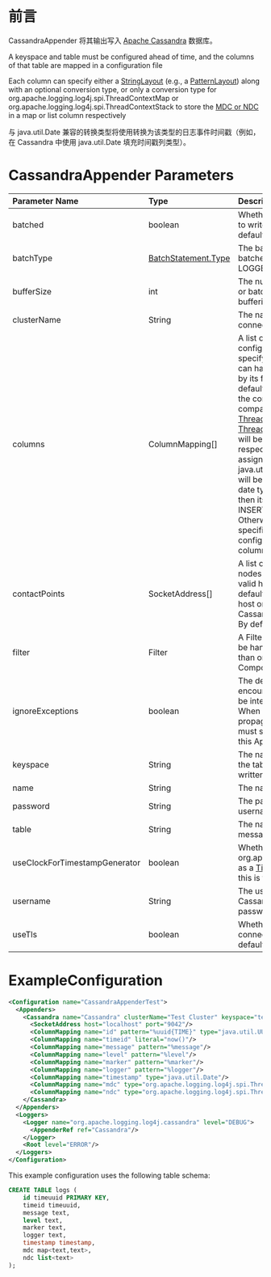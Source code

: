 # 前言

CassandraAppender 将其输出写入 [Apache Cassandra](https://cassandra.apache.org/) 数据库。

A keyspace and table must be configured ahead of time, and the columns of that table are mapped in a configuration file

 Each column can specify either a [StringLayout](http://logging.apache.org/log4j/2.x/manual/layouts.html) (e.g., a [PatternLayout](http://logging.apache.org/log4j/2.x/manual/layouts.html#PatternLayout)) along with an optional conversion type, or only a conversion type for org.apache.logging.log4j.spi.ThreadContextMap or org.apache.logging.log4j.spi.ThreadContextStack to store the [MDC or NDC](http://logging.apache.org/log4j/2.x/manual/thread-context.html) in a map or list column respectively



与 java.util.Date 兼容的转换类型将使用转换为该类型的日志事件时间戳（例如，在 Cassandra 中使用 java.util.Date 填充时间戳列类型）。

# CassandraAppender Parameters

| Parameter Name                | Type                                                         | Description                                                  |
| :---------------------------- | :----------------------------------------------------------- | :----------------------------------------------------------- |
| batched                       | boolean                                                      | Whether or not to use batch statements to write log messages to Cassandra. By default, this is false. |
| batchType                     | [BatchStatement.Type](http://docs.datastax.com/en/drivers/java/3.0/com/datastax/driver/core/BatchStatement.Type.html) | The batch type to use when using batched writes. By default, this is LOGGED. |
| bufferSize                    | int                                                          | The number of log messages to buffer or batch before writing. By default, no buffering is done. |
| clusterName                   | String                                                       | The name of the Cassandra cluster to connect to.             |
| columns                       | ColumnMapping[]                                              | A list of column mapping configurations. Each column must specify a column name. Each column can have a conversion type specified by its fully qualified class name. By default, the conversion type is String. If the configured type is assignment-compatible with [ReadOnlyStringMap](http://logging.apache.org/log4j/2.x/log4j-api/apidocs/org/apache/logging/log4j/util/ReadOnlyStringMap.html) / [ThreadContextMap](http://logging.apache.org/log4j/2.x/log4j-api/apidocs/org/apache/logging/log4j/spi/ThreadContextMap.html) or [ThreadContextStack](http://logging.apache.org/log4j/2.x/log4j-api/apidocs/org/apache/logging/log4j/spi/ThreadContextStack.html), then that column will be populated with the MDC or NDC respectively. If the configured type is assignment-compatible with java.util.Date, then the log timestamp will be converted to that configured date type. If a literal attribute is given, then its value will be used as is in the INSERT query without any escaping. Otherwise, the layout or pattern specified will be converted into the configured type and stored in that column. |
| contactPoints                 | SocketAddress[]                                              | A list of hosts and ports of Cassandra nodes to connect to. These must be valid hostnames or IP addresses. By default, if a port is not specified for a host or it is set to 0, then the default Cassandra port of 9042 will be used. By default, localhost:9042 will be used. |
| filter                        | Filter                                                       | A Filter to determine if the event should be handled by this Appender. More than one Filter may be used by using a CompositeFilter. |
| ignoreExceptions              | boolean                                                      | The default is true, causing exceptions encountered while appending events to be internally logged and then ignored. When set to false exceptions will be propagated to the caller, instead. You must set this to false when wrapping this Appender in a [FailoverAppender](http://logging.apache.org/log4j/2.x/manual/appenders.html#FailoverAppender). |
| keyspace                      | String                                                       | The name of the keyspace containing the table that log messages will be written to. |
| name                          | String                                                       | The name of the Appender.                                    |
| password                      | String                                                       | The password to use (along with the username) to connect to Cassandra. |
| table                         | String                                                       | The name of the table to write log messages to.              |
| useClockForTimestampGenerator | boolean                                                      | Whether or not to use the configured org.apache.logging.log4j.core.util.Clock as a [TimestampGenerator](http://docs.datastax.com/en/drivers/java/3.0/com/datastax/driver/core/TimestampGenerator.html). By default, this is false. |
| username                      | String                                                       | The username to use to connect to Cassandra. By default, no username or password is used. |
| useTls                        | boolean                                                      | Whether or not to use TLS/SSL to connect to Cassandra. This is false by default. |

# ExampleConfiguration

```xml
<Configuration name="CassandraAppenderTest">
  <Appenders>
    <Cassandra name="Cassandra" clusterName="Test Cluster" keyspace="test" table="logs" bufferSize="10" batched="true">
      <SocketAddress host="localhost" port="9042"/>
      <ColumnMapping name="id" pattern="%uuid{TIME}" type="java.util.UUID"/>
      <ColumnMapping name="timeid" literal="now()"/>
      <ColumnMapping name="message" pattern="%message"/>
      <ColumnMapping name="level" pattern="%level"/>
      <ColumnMapping name="marker" pattern="%marker"/>
      <ColumnMapping name="logger" pattern="%logger"/>
      <ColumnMapping name="timestamp" type="java.util.Date"/>
      <ColumnMapping name="mdc" type="org.apache.logging.log4j.spi.ThreadContextMap"/>
      <ColumnMapping name="ndc" type="org.apache.logging.log4j.spi.ThreadContextStack"/>
    </Cassandra>
  </Appenders>
  <Loggers>
    <Logger name="org.apache.logging.log4j.cassandra" level="DEBUG">
      <AppenderRef ref="Cassandra"/>
    </Logger>
    <Root level="ERROR"/>
  </Loggers>
</Configuration>
```

This example configuration uses the following table schema:

```sql
CREATE TABLE logs (
    id timeuuid PRIMARY KEY,
    timeid timeuuid,
    message text,
    level text,
    marker text,
    logger text,
    timestamp timestamp,
    mdc map<text,text>,
    ndc list<text>
);
```



